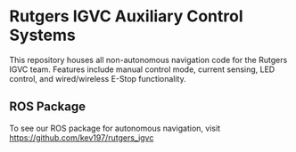 # Rutgers IGVC Auxiliary Control Systems
This repository houses all non-autonomous navigation code for the Rutgers IGVC team. Features include manual control mode, current sensing, LED control, and wired/wireless E-Stop functionality. 

## ROS Package
To see our ROS package for autonomous navigation, visit https://github.com/kev197/rutgers_igvc
